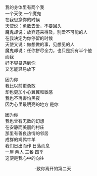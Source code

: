 我的身体里有两个我<br>
一个天使 一个魔鬼<br>
在我思念你的时候<br>
天使说：勇敢去爱，不要回头<br>
魔鬼却说：放弃还来得及，别爱不可能的人<br>
在我决定为你停留的时候<br>
天使又说：做想做的事，见想见的人<br>
魔鬼却说：任你拼尽全力，也只是拥有半个他<br>
而我<br>
好不容易遇到你<br>
又怎能轻易放下<br>

因为你<br>
我比以前更勇敢<br>
却也更加小心翼翼和敏感<br>
我也不再害怕黑夜<br>
因为心里最明亮的地方 是你<br>

因为你<br>
我也曾有无数的幻想<br>
在安静而美丽的村庄<br>
那里有善良热情的邻居<br>
成群的鸡鸭牛羊<br>
我们日出而作 日落而息<br>
一屋 两人 三餐 四季<br>
这便是我心中的向往<br>

&nbsp;&nbsp;&nbsp;&nbsp;&nbsp;&nbsp;&nbsp;&nbsp;&nbsp;&nbsp;&nbsp;&nbsp;&nbsp;&nbsp;&nbsp;&nbsp;&nbsp;&nbsp;&nbsp;&nbsp;&nbsp;&nbsp;&nbsp;&nbsp;-致你离开的第二天
